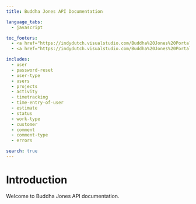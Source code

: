 ```yaml
---
title: Buddha Jones API Documentation

language_tabs:
  - javascript

toc_footers:
  - <a href="https://indydutch.visualstudio.com/Buddha%20Jones%20Portal/_backlogs/TaskBoard?_a=requirements">Project's Current Backlog</a>
  - <a href="https://indydutch.visualstudio.com/Buddha%20Jones%20Portal">Visual Studio Team Services Project</a>

includes:
  - user
  - password-reset
  - user-type
  - users
  - projects
  - activity
  - timetracking
  - time-entry-of-user
  - estimate
  - status
  - work-type
  - customer
  - comment
  - comment-type
  - errors

search: true
---
```


# Introduction

Welcome to Buddha Jones API documentation.
